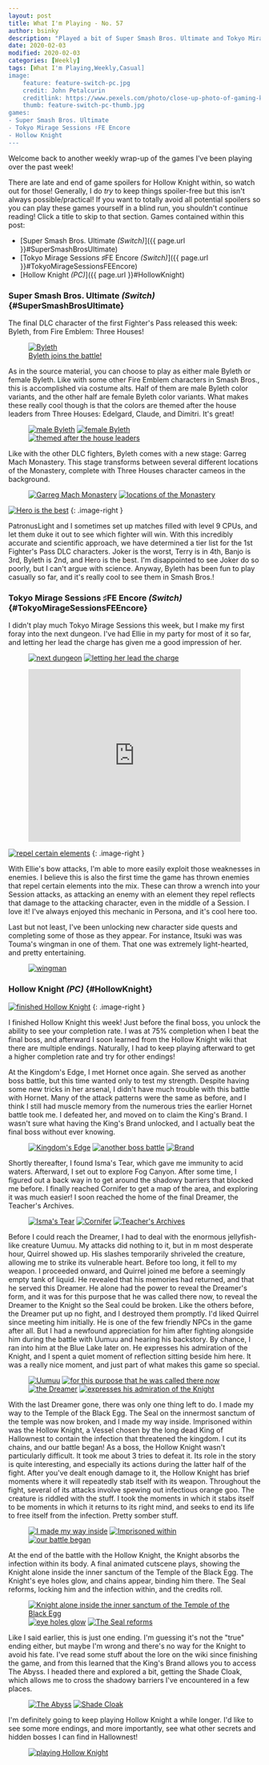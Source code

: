 ```yaml
---
layout: post
title: What I'm Playing - No. 57
author: bsinky
description: "Played a bit of Super Smash Bros. Ultimate and Tokyo Mirage Sessions ♯FE Encore, but mostly I just played Hollow Knight!" 
date: 2020-02-03
modified: 2020-02-03
categories: [Weekly]
tags: [What I'm Playing,Weekly,Casual]
image:
    feature: feature-switch-pc.jpg
    credit: John Petalcurin
    creditlink: https://www.pexels.com/photo/close-up-photo-of-gaming-keyboard-2115257/
    thumb: feature-switch-pc-thumb.jpg
games:
- Super Smash Bros. Ultimate 
- Tokyo Mirage Sessions ♯FE Encore
- Hollow Knight
---
```


Welcome back to another weekly wrap-up of the games I've been playing over the
past week!

There are late and end of game spoilers for Hollow Knight within, so watch out
for those! Generally, I do *try* to keep things spoiler-free but this isn't
always possible/practical! If you want to totally avoid all potential spoilers
so you can play these games yourself in a blind run, you shouldn't continue
reading! Click a title to skip to that section. Games contained within this
post:

 - [Super Smash Bros. Ultimate *(Switch)*]({{ page.url }}#SuperSmashBrosUltimate)
 - [Tokyo Mirage Sessions ♯FE Encore *(Switch)*]({{ page.url }}#TokyoMirageSessionsFEEncore)
 - [Hollow Knight *(PC)*]({{ page.url }}#HollowKnight)

<!--more-->

### Super Smash Bros. Ultimate *(Switch)*    {#SuperSmashBrosUltimate}

The final DLC character of the first Fighter's Pass released this week: Byleth,
from Fire Emblem: Three Houses!

<figure class="half center">
    <a href="https://i.imgur.com/M2Opt3g.jpg"><img src="https://i.imgur.com/M2Opt3gm.jpg" alt="Byleth"/>
        <figcaption>Byleth joins the battle!</figcaption>
    </a>
</figure>

As in the source material, you can choose to play as either male Byleth or
female Byleth. Like with some other Fire Emblem characters in Smash Bros., this
is accomplished via costume alts. Half of them are male Byleth color variants,
and the other half are female Byleth color variants. What makes these really
cool though is that the colors are themed after the house leaders from Three
Houses: Edelgard, Claude, and Dimitri. It's great!

<figure class="third">
    <a href="https://i.imgur.com/JhPVQAo.jpg"><img src="https://i.imgur.com/JhPVQAom.jpg" alt="male Byleth"/></a>
    <a href="https://i.imgur.com/fNWGD6c.jpg"><img src="https://i.imgur.com/fNWGD6cm.jpg" alt="female Byleth"/></a>
    <a href="https://i.imgur.com/TsQp7vS.jpg"><img src="https://i.imgur.com/TsQp7vSm.jpg" alt="themed after the house leaders"/></a>
</figure>

Like with the other DLC fighters, Byleth comes with a new stage: Garreg Mach
Monastery. This stage transforms between several different locations of the
Monastery, complete with Three Houses character cameos in the background.

<figure class="half">
    <a href="https://i.imgur.com/w1HU96N.jpg"><img src="https://i.imgur.com/w1HU96Nm.jpg" alt="Garreg Mach Monastery"/></a>
    <a href="https://i.imgur.com/IMogT71.jpg"><img src="https://i.imgur.com/IMogT71m.jpg" alt="locations of the Monastery"/></a>
</figure>

[![Hero is the best](https://i.imgur.com/u8UAj24m.jpg)](https://i.imgur.com/u8UAj24.jpg)
{: .image-right }

PatronusLight and I sometimes set up matches filled with level 9 CPUs, and let
them duke it out to see which fighter will win. With this incredibly accurate
and scientific approach, we have determined a tier list for the 1st Fighter's
Pass DLC characters. Joker is the worst, Terry is in 4th, Banjo is 3rd, Byleth
is 2nd, and Hero is the best. I'm disappointed to see Joker do so poorly, but I
can't argue with science. Anyway, Byleth has been fun to play casually so far,
and it's really cool to see them in Smash Bros.!

### Tokyo Mirage Sessions ♯FE Encore *(Switch)*    {#TokyoMirageSessionsFEEncore}

I didn't play much Tokyo Mirage Sessions this week, but I make my first foray
into the next dungeon. I've had Ellie in my party for most of it so far, and
letting her lead the charge has given me a good impression of her.

<figure class="half">
    <a href="https://i.imgur.com/dpuWcol.jpg"><img src="https://i.imgur.com/dpuWcolm.jpg" alt="next dungeon"/></a>
    <a href="https://i.imgur.com/I7llVJV.jpg"><img src="https://i.imgur.com/I7llVJVm.jpg" alt="letting her lead the charge"/></a>
</figure>

<figure class="center">
    <div style='position:relative; padding-bottom:calc(70.80% + 44px)'>
        <iframe src='https://gfycat.com/ifr/obesedeficientbluebird' frameborder='0' scrolling='no' width='100%' height='100%' style='position:absolute;top:0;left:0;' allowfullscreen></iframe>
    </div>
</figure>

[![repel certain elements](https://i.imgur.com/wRz2Pstm.jpg)](https://i.imgur.com/wRz2Pst.jpg)
{: .image-right }

With Ellie's bow attacks, I'm able to more easily exploit those weaknesses in
enemies. I believe this is also the first time the game has thrown enemies that
repel certain elements into the mix. These can throw a wrench into your Session
attacks, as attacking an enemy with an element they repel reflects that damage
to the attacking character, even in the middle of a Session. I love it! I've
always enjoyed this mechanic in Persona, and it's cool here too.

Last but not least, I've been unlocking new character side quests and completing some of those as they appear. For instance, Itsuki was was Touma's wingman in one of them. That one was extremely light-hearted, and pretty entertaining.

<figure class="half center">
    <a href="https://i.imgur.com/uGRoITt.jpg"><img src="https://i.imgur.com/uGRoITtm.jpg" alt="wingman"/>
    </a>
</figure>

### Hollow Knight *(PC)*    {#HollowKnight}

[![finished Hollow Knight](https://i.imgur.com/BxpUIAEm.jpg)](https://i.imgur.com/BxpUIAE.jpg)
{: .image-right }

I finished Hollow Knight this week! Just before the final boss, you unlock the
ability to see your completion rate. I was at 75% completion when I beat the
final boss, and afterward I soon learned from the Hollow Knight wiki that there
are multiple endings. Naturally, I had to keep playing afterward to get a higher
completion rate and try for other endings!

At the Kingdom's Edge, I met Hornet once again. She served as another boss
battle, but this time wanted only to test my strength. Despite having some new
tricks in her arsenal, I didn't have much trouble with this battle with Hornet.
Many of the attack patterns were the same as before, and I think I still had
muscle memory from the numerous tries the earlier Hornet battle took me. I
defeated her, and moved on to claim the King's Brand. I wasn't sure what having
the King's Brand unlocked, and I actually beat the final boss without ever
knowing.

<figure class="third">
    <a href="https://i.imgur.com/ToNSy8O.jpg"><img src="https://i.imgur.com/ToNSy8Om.jpg" alt="Kingdom's Edge"/></a>
    <a href="https://i.imgur.com/s6OWJpL.jpg"><img src="https://i.imgur.com/s6OWJpLm.jpg" alt="another boss battle"/></a>
    <a href="https://i.imgur.com/4uqnzeb.jpg"><img src="https://i.imgur.com/4uqnzebm.jpg" alt="Brand"/></a>
</figure>

Shortly thereafter, I found Isma's Tear, which gave me immunity to acid waters.
Afterward, I set out to explore Fog Canyon. After some time, I figured out a
back way in to get around the shadowy barriers that blocked me before. I finally
reached Cornifer to get a map of the area, and exploring it was much easier! I
soon reached the home of the final Dreamer, the Teacher's Archives.

<figure class="third">
    <a href="https://i.imgur.com/RpJc3kr.jpg"><img src="https://i.imgur.com/RpJc3krm.jpg" alt="Isma's Tear"/></a>
    <a href="https://i.imgur.com/aKjgwm5.jpg"><img src="https://i.imgur.com/aKjgwm5m.jpg" alt="Cornifer"/></a>
    <a href="https://i.imgur.com/LPTLkqB.jpg"><img src="https://i.imgur.com/LPTLkqBm.jpg" alt="Teacher's Archives"/></a>
</figure>

Before I could reach the Dreamer, I had to deal with the enormous jellyfish-like
creature Uumuu. My attacks did nothing to it, but in m most desperate hour,
Quirrel showed up. His slashes temporarily shriveled the creature, allowing me
to strike its vulnerable heart. Before too long, it fell to my weapon. I
proceeded onward, and Quirrel joined me before a seemingly empty tank of liquid.
He revealed that his memories had returned, and that he served this Dreamer. He
alone had the power to reveal the Dreamer's form, and it was for this purpose
that he was called there now, to reveal the Dreamer to the Knight so the Seal
could be broken. Like the others before, the Dreamer put up no fight, and I
destroyed them promptly. I'd liked Quirrel since meeting him initially. He is
one of the few friendly NPCs in the game after all. But I had a newfound
appreciation for him after fighting alongside him during the battle with Uumuu
and hearing his backstory. By chance, I ran into him at the Blue Lake later on.
He expresses his admiration of the Knight, and I spent a quiet moment of
reflection sitting beside him here. It was a really nice moment, and just part
of what makes this game so special.

<figure class="half">
    <a href="https://i.imgur.com/brAHPN8.jpg"><img src="https://i.imgur.com/brAHPN8m.jpg" alt="Uumuu"/></a>
    <a href="https://i.imgur.com/TZjmM4E.jpg"><img src="https://i.imgur.com/TZjmM4Em.jpg" alt="for this purpose that he was called there now"/></a>
    <a href="https://i.imgur.com/n9nrBOY.jpg"><img src="https://i.imgur.com/n9nrBOYm.jpg" alt="the Dreamer"/></a>
    <a href="https://i.imgur.com/jubbdqQ.jpg"><img src="https://i.imgur.com/jubbdqQm.jpg" alt="expresses his admiration of the Knight"/></a>
</figure>

With the last Dreamer gone, there was only one thing left to do. I made my way
to the Temple of the Black Egg. The Seal on the innermost sanctum of the temple
was now broken, and I made my way inside. Imprisoned within was the Hollow
Knight, a Vessel chosen by the long dead King of Hallownest to contain the
infection that threatened the kingdom. I cut its chains, and our battle began!
As a boss, the Hollow Knight wasn't particularly difficult. It took me about 3
tries to defeat it. Its role in the story is quite interesting, and especially
its actions during the latter half of the fight. After you've dealt enough
damage to it, the Hollow Knight has brief moments where it will repeatedly stab
itself with its weapon. Throughout the fight, several of its attacks involve
spewing out infectious orange goo. The creature is riddled with the stuff. I
took the moments in which it stabs itself to be moments in which it returns to
its right mind, and seeks to end its life to free itself from the infection.
Pretty somber stuff.

<figure class="third">
    <a href="https://i.imgur.com/t5XvptV.jpg"><img src="https://i.imgur.com/t5XvptVm.jpg" alt="I made my way inside"/></a>
    <a href="https://i.imgur.com/l7oWm4p.jpg"><img src="https://i.imgur.com/l7oWm4pm.jpg" alt="Imprisoned within"/></a>
    <a href="https://i.imgur.com/JPzpuMT.jpg"><img src="https://i.imgur.com/JPzpuMTm.jpg" alt="our battle began"/></a>
</figure>

At the end of the battle with the Hollow Knight, the Knight absorbs the
infection within its body. A final animated cutscene plays, showing the Knight
alone inside the inner sanctum of the Temple of the Black Egg. The Knight's eye
holes glow, and chains appear, binding him there. The Seal reforms, locking him
and the infection within, and the credits roll.

<figure class="third">
    <a href="https://i.imgur.com/UUl4CVf.jpg"><img src="https://i.imgur.com/UUl4CVfm.jpg" alt="Knight alone inside the inner sanctum of the Temple of the Black Egg"/></a>
    <a href="https://i.imgur.com/6psxNQ6.jpg"><img src="https://i.imgur.com/6psxNQ6m.jpg" alt="eye holes glow"/></a>
    <a href="https://i.imgur.com/YT1V6Eu.jpg"><img src="https://i.imgur.com/YT1V6Eum.jpg" alt="The Seal reforms"/></a>
</figure>

Like I said earlier, this is just one ending. I'm guessing it's not the "true"
ending either, but maybe I'm wrong and there's no way for the Knight to avoid
his fate. I've read some stuff about the lore on the wiki since finishing the
game, and from this learned that the King's Brand allows you to access The
Abyss. I headed there and explored a bit, getting the Shade Cloak, which allows
me to cross the shadowy barriers I've encountered in a few places.

<figure class="half">
    <a href="https://i.imgur.com/uE9inkF.jpg"><img src="https://i.imgur.com/uE9inkFm.jpg" alt="The Abyss"/></a>
    <a href="https://i.imgur.com/Li2QJO7.jpg"><img src="https://i.imgur.com/Li2QJO7m.jpg" alt="Shade Cloak"/></a>
</figure>

I'm definitely going to keep playing Hollow Knight a while longer. I'd like to
see some more endings, and more importantly, see what other secrets and hidden
bosses I can find in Hallownest!

<figure class="half center">
    <a href="https://i.imgur.com/597eLRi.jpg"><img src="https://i.imgur.com/597eLRim.jpg" alt="playing Hollow Knight"/>
    </a>
</figure>

